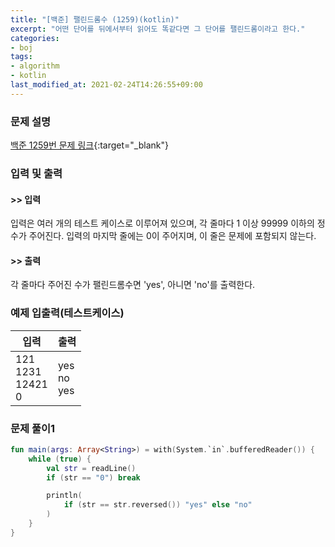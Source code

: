 ```yaml
---
title: "[백준] 팰린드롬수 (1259)(kotlin)"
excerpt: "어떤 단어를 뒤에서부터 읽어도 똑같다면 그 단어를 팰린드롬이라고 한다."
categories:
- boj
tags:
- algorithm
- kotlin
last_modified_at: 2021-02-24T14:26:55+09:00
---
```



### 문제 설명
[백준 1259번 문제 링크](https://www.acmicpc.net/problem/1259#description){:target="_blank"}




### 입력 및 출력
#### >> 입력
입력은 여러 개의 테스트 케이스로 이루어져 있으며, 각 줄마다 1 이상 99999 이하의 정수가 주어진다. 입력의 마지막 줄에는 0이 주어지며, 이 줄은 문제에 포함되지 않는다.



#### >> 출력
각 줄마다 주어진 수가 팰린드롬수면 'yes', 아니면 'no'를 출력한다.





### 예제 입출력(테스트케이스)


|입력|출력|
|-----|------|
|121<br>1231<br>12421<br>0|yes<br>no<br>yes|




### 문제 풀이1
```kotlin
fun main(args: Array<String>) = with(System.`in`.bufferedReader()) {
    while (true) {
        val str = readLine()
        if (str == "0") break

        println(
            if (str == str.reversed()) "yes" else "no"
        )
    }
}
```